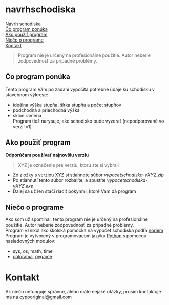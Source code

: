 # navrhschodiska

Návrh schodiska  
[Čo program ponúka](#%C4%8Do-program-pon%C3%BAka)  
[Ako použiť program](#ako-pou%C5%BEi%C5%A5-program)  
[Niečo o programe](#nie%C4%8Do-o-programe)  
[Kontakt](#kontakt)  


> Program nie je určený na profesionálne použitie. Autor neberie zodpovednosť za prípadné problémy.


## Čo program ponúka
Tento program Vám po zadaní vypočíta potrebné údaje ku schodisku v stavebnom výkrese:
- ideálna výška stupňa, šírka stupňa a počet stupňov
- podchodná a priechodná výška
- sklon ramena  
Program tiež narysuje, ako schodisko bude vyzerať (nepodporované vo verzií v1)

## Ako použiť program  
**Odporúčam používať najnovšiu verziu**  
> XYZ je označenie pre verziu, ktorú ste si vybrali
- Zo zložky s verziou XYZ si stiahnete súbor *vypocetschodiska-vXYZ.zip*
- Po stiahnutí tento súbor rozbalíte, a spustíte *vypocetschodiska-vXYZ.exe*
- Ďalej sa už len stačí riadiť pokynmi, ktoré Vám dá program

## Niečo o programe
Ako som už spomínal, tento program nie je určený na profesionálne použitie. Autor neberie zodpovednosť za prípadné problémy.  
Program vznikol ako školská pomôcka na výpočet schodiska podľa [noriem](https://stavbadomu.sk/staviame-rodinny-dom/vypocet-schodiska-podla-stn-73-4130/)   
Program je vytvorený v programovacom jazyku [Python](https://www.python.org/) s pomocou nasledovných modulov:
- sys, os, math, time
- [colorama](https://pypi.org/project/colorama/), [pygame](https://www.pygame.org/news)

# Kontakt
Ak niečo nefunguje správne, alebo máte nejaké otázky, prosím kontaktuje ma na cypooriginal@gmail.com
